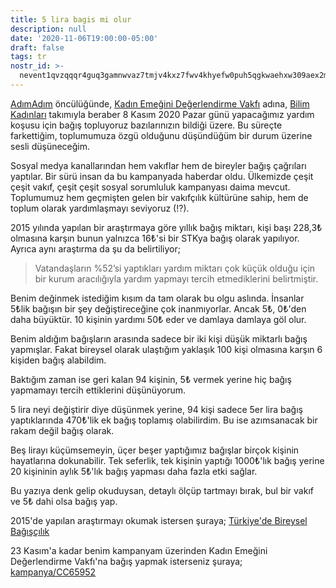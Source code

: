 ```yaml
---
title: 5 lira bagis mi olur
description: null
date: '2020-11-06T19:00:00-05:00'
draft: false
tags: tr
nostr_id: >-
  nevent1qvzqqqr4guq3gamnwvaz7tmjv4kxz7fwv4khyefw0puh5qgkwaehxw309aex2mrp0yhxummnw3ezucnpdejqz9rhwden5te0wfjkccte9ejxzmt4wvhxjmcprpmhxue69uhhyetvv9ujuumwdae8gtnnda3kjctvqyxhwumn8ghj7mn0wvhxcmmvqyt8wumn8ghj7un9d3shjtnswf5k6ctv9ehx2aqppamhxue69uhkummnw3ezumt0d5q3vamnwvaz7tmjv4kxz7fwdehhxtnnda3kjctvqyd8wumn8ghj7ctjw35kxmr9wvhxcctev4erxtnwv4mhxqg7waehxw309akkcuewv94kgetwd9azuetyw5h8gu30dehhxarjqqsdgc3qhx979cv3sd7ld8zx3hls4p4yw2u2ttsejvmyucggynf00aqeerpu5
---
```



[AdımAdım](https://adimadim.org) öncülüğünde, [Kadın Emeğini Değerlendirme Vakfı](https://www.kedv.org.tr/) adına, [Bilim Kadınları](http://bilimkadinlari.com) takımıyla beraber 8 Kasım 2020 Pazar günü yapacağımız yardım koşusu için bağış topluyoruz bazılarınızın bildiği üzere. Bu süreçte farkettiğim, toplumumuza özgü olduğunu düşündüğüm bir durum üzerine sesli düşüneceğim.
<!--more-->
Sosyal medya kanallarından hem vakıflar hem de bireyler bağış çağrıları yaptılar. Bir sürü insan da bu kampanyada haberdar oldu. Ülkemizde çeşit çeşit vakıf, çeşit çeşit sosyal sorumluluk kampanyası daima mevcut. Toplumumuz hem geçmişten gelen bir vakıfçılık kültürüne sahip, hem de toplum olarak yardımlaşmayı seviyoruz (!?).

2015 yılında yapılan bir araştırmaya göre yıllık bağış miktarı, kişi başı 228,3₺ olmasına karşın bunun yalnızca 16₺'si bir STKya bağış olarak yapılıyor. Ayrıca aynı araştırma da şu da belirtiliyor;

> Vatandaşların %52’si yaptıkları yardım miktarı çok küçük olduğu için bir kurum aracılığıyla yardım yapmayı tercih etmediklerini belirtmiştir.

Benim değinmek istediğim kısım da tam olarak bu olgu aslında. İnsanlar 5₺lik bağışın bir şey değiştireceğine çok inanmıyorlar. Ancak 5₺, 0₺'den daha büyüktür. 10 kişinin yardımı 50₺ eder ve damlaya damlaya göl olur. 

Benim aldığım bağışların arasında sadece bir iki kişi düşük miktarlı bağış yapmışlar. Fakat bireysel olarak ulaştığım yaklaşık 100 kişi olmasına karşın 6 kişiden bağış alabildim. 

Baktığım zaman ise geri kalan 94 kişinin, 5₺ vermek yerine hiç bağış yapmamayı tercih ettiklerini düşünüyorum. 

5 lira neyi değiştirir diye düşünmek yerine, 94 kişi sadece 5er lira bağış yaptıklarında 470₺'lik ek bağış toplamış olabilirdim. Bu ise azımsanacak bir rakam değil bağış olarak.

Beş lirayı küçümsemeyin, üçer beşer yaptığımız bağışlar birçok kişinin hayatlarına dokunabilir. Tek seferlik, tek kişinin yaptığı 1000₺'lık bağış yerine 20 kişininin aylık 5₺'lık bağış yapması daha fazla etki sağlar. 

Bu yazıya denk gelip okuduysan, detaylı ölçüp tartmayı bırak, bul bir vakıf ve 5₺ dahi olsa bağış yap.

2015'de yapılan araştırmayı okumak istersen şuraya; 
[Türkiye'de Bireysel Bağışçılık](https://www.tusev.org.tr/usrfiles/images/yayinlar/Turkiye%27de_Bireysel_Bagiscilik_ve_Hayirseverlik.pdf)

23 Kasım'a kadar benim kampanyam üzerinden Kadın Emeğini Değerlendirme Vakfı'na bağış yapmak isterseniz şuraya; 
[kampanya/CC65952](https://ipk.adimadim.org/kampanya/CC65952)

